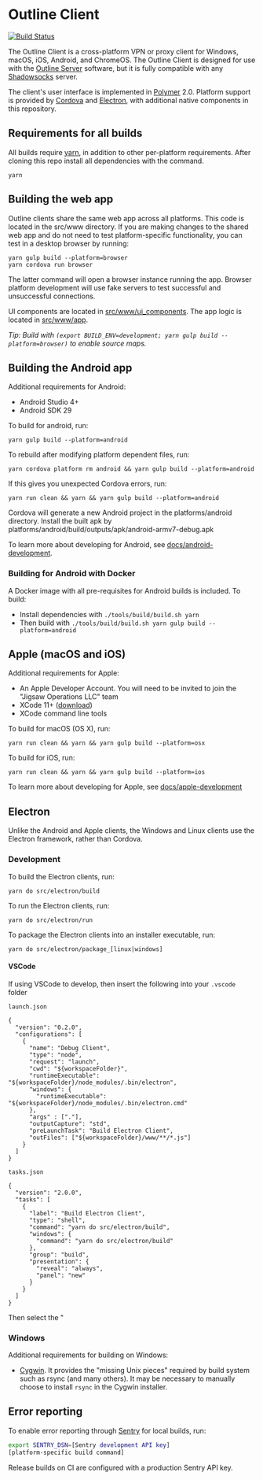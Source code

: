 # Outline Client
[![Build Status](https://travis-ci.org/Jigsaw-Code/outline-client.svg?branch=master)](https://travis-ci.org/Jigsaw-Code/outline-client)

The Outline Client is a cross-platform VPN or proxy client for Windows, macOS, iOS, Android, and ChromeOS.  The Outline Client is designed for use with the [Outline Server](https://github.com/Jigsaw-Code/outline-server) software, but it is fully compatible with any [Shadowsocks](https://shadowsocks.org/) server.

The client's user interface is implemented in [Polymer](https://www.polymer-project.org/) 2.0.  Platform support is provided by [Cordova](https://cordova.apache.org/) and [Electron](https://electronjs.org/), with additional native components in this repository.

## Requirements for all builds

All builds require [yarn](https://yarnpkg.com/en/docs/install), in addition to other per-platform requirements. After cloning this repo install all dependencies with the command.

    yarn

## Building the web app

Outline clients share the same web app across all platforms. This code is located in the src/www directory. If you are making changes to the shared web app and do not need to test platform-specific functionality, you can test in a desktop browser by running:

    yarn gulp build --platform=browser
    yarn cordova run browser

The latter command will open a browser instance running the app. Browser platform development will use fake servers to test successful and unsuccessful connections.

UI components are located in [src/www/ui_components](src/www/ui_components). The app logic is located in [src/www/app](src/www/app).

*Tip: Build with `(export BUILD_ENV=development; yarn gulp build --platform=browser)` to enable source maps.*

## Building the Android app

Additional requirements for Android:

* Android Studio 4+
* Android SDK 29

To build for android, run:

    yarn gulp build --platform=android

To rebuild after modifying platform dependent files, run:

    yarn cordova platform rm android && yarn gulp build --platform=android

If this gives you unexpected Cordova errors, run:

    yarn run clean && yarn && yarn gulp build --platform=android

Cordova will generate a new Android project in the platforms/android directory.  Install the built apk by  platforms/android/build/outputs/apk/android-armv7-debug.apk

To learn more about developing for Android, see [docs/android-development](docs/android-development.md).

### Building for Android with Docker

A Docker image with all pre-requisites for Android builds is included.  To build:

* Install dependencies with `./tools/build/build.sh yarn`
* Then build with `./tools/build/build.sh yarn gulp build --platform=android`

## Apple (macOS and iOS)

Additional requirements for Apple:

* An Apple Developer Account.  You will need to be invited to join the "Jigsaw Operations LLC" team
* XCode 11+ ([download](https://developer.apple.com/xcode/))
* XCode command line tools

To build for macOS (OS X), run:

    yarn run clean && yarn && yarn gulp build --platform=osx

To build for iOS, run:

    yarn run clean && yarn && yarn gulp build --platform=ios

To learn more about developing for Apple, see [docs/apple-development](docs/apple-development.md)


## Electron

Unlike the Android and Apple clients, the Windows and Linux clients use the Electron framework, rather than Cordova.

### Development

To build the Electron clients, run:

    yarn do src/electron/build

To run the Electron clients, run:

    yarn do src/electron/run

To package the Electron clients into an installer executable, run:

    yarn do src/electron/package_[linux|windows]
 
#### VSCode

If using VSCode to develop, then insert the following into your `.vscode` folder

`launch.json`

    {
      "version": "0.2.0",
      "configurations": [
        {
          "name": "Debug Client",
          "type": "node",
          "request": "launch",
          "cwd": "${workspaceFolder}",
          "runtimeExecutable": "${workspaceFolder}/node_modules/.bin/electron",
          "windows": {
            "runtimeExecutable": "${workspaceFolder}/node_modules/.bin/electron.cmd"
          },
          "args" : ["."],
          "outputCapture": "std",
          "preLaunchTask": "Build Electron Client",
          "outFiles": ["${workspaceFolder}/www/**/*.js"]
        }
      ]
    }   

 `tasks.json`

    {
      "version": "2.0.0",
      "tasks": [
        {
          "label": "Build Electron Client",
          "type": "shell",
          "command": "yarn do src/electron/build",
          "windows": {
            "command": "yarn do src/electron/build"
          },
          "group": "build",
          "presentation": {
            "reveal": "always",
            "panel": "new"
          }
        }
      ]
    }

Then select the "

### Windows

Additional requirements for building on Windows:

* [Cygwin](https://cygwin.com/install.html). It provides the "missing Unix pieces" required by build system such as rsync (and many others).  It may be necessary to manually choose to install `rsync` in the Cygwin installer.

## Error reporting

To enable error reporting through [Sentry](https://sentry.io/) for local builds, run:
``` bash
export SENTRY_DSN=[Sentry development API key]
[platform-specific build command]
```

Release builds on CI are configured with a production Sentry API key.
